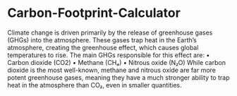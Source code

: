 # Carbon-Footprint-Calculator

Climate change is driven primarily by the release of greenhouse gases (GHGs) into the atmosphere. These gases trap heat in the Earth’s atmosphere, creating the greenhouse effect, which causes global temperatures to rise. The main GHGs responsible for this effect are:
•	Carbon dioxide (CO2)
•	Methane (CH₄)
•	Nitrous oxide (N₂O)
While carbon dioxide is the most well-known, methane and nitrous oxide are far more potent greenhouse gases, meaning they have a much stronger ability to trap heat in the atmosphere than CO₂, even in smaller quantities.
